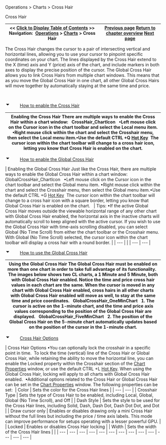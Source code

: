 ﻿


Operations \> Charts \> Cross Hair






















Cross Hair







| \<\< [Click to Display Table of Contents](cross_hair.md) \>\> **Navigation:**     [Operations](operations-1.md) \> [Charts](charts-1.md) \> Cross Hair | [Previous page](data_box-1.md) [Return to chapter overview](charts-1.md) [Next page](trading_from_a_chart-1.md) |
| --- | --- |














The Cross Hair changes the cursor to a pair of intersecting vertical and horizontal lines, allowing you to use your cursor to pinpoint specific coordinates on your chart. The lines displayed by the Cross Hair extend to the X (time) axis and Y (price) axis of the chart, and include markers in both axes to display the precise position of the cursor. The Global Cross Hair allows you to link Cross Hairs from multiple chart windows. This means that as you move the Global Cross Hair in one chart, all other Global Cross Hairs will move together by automatically staying at the same time and price.


 


![tog_minus](tog_minus-1.gif)        [How to enable the Cross Hair](javascript:HMToggle('toggle','HowToEnableTheCrossHair','HowToEnableTheCrossHair_ICON'))




| Enabling the Cross Hair There are multiple ways to enable the Cross Hair within a chart window:   CrossHair_ChartIcon   •Left mouse click on the Cursor icon in the chart toolbar and select the Local menu item. •Right mouse click within the chart and select the Crosshair menu, then select the Local menu item.•Use the default CTRL \+Q [Hot Key](hot_key_manager-1.md)  The cursor icon within the chart toolbar will change to a cross hair icon, letting you know that Cross Hair is enabled on the chart. |
| --- |



![tog_minus](tog_minus-1.gif)        [How to enable the Global Cross Hair](javascript:HMToggle('toggle','HowToEnableTheGlobalCrossHair','HowToEnableTheGlobalCrossHair_ICON'))




| Enabling the Global Cross Hair Just like the Cross Hair, there are multiple ways to enable the Global Cross Hair within a chart window:   GlobalCrossHair_ChartIcon   •Left mouse click on the Cursor icon in the chart toolbar and select the Global menu item. •Right mouse click within the chart and select the Crosshair menu, then select the Global menu item.•Use the default CTRL \+G [Hot Key](hot_key_manager-1.md)  The cursor icon within the chart toolbar will change to a cross hair icon with a square border, letting you know that Global Cross Hair is enabled on the chart.      | Tips:  •If the active Global Cross Hair moves outside the viewable horizontal range of any other chart with Global Cross Hair enabled, the horizontal axis in the inactive charts will automatically scroll to keep aligned with the active cursor. If you wish to use the Global Cross Hair with time\-axis scrolling disabled, you can select Global (No Time Scroll) from either the chart toolbar or the Crosshair menu. With Global (No Time Scroll) selected, the cursor icon within the chart toolbar will display a cross hair with a round border. | | --- | |
| --- | --- |



![tog_minus](tog_minus-1.gif)        [How to use the Global Cross Hair](javascript:HMToggle('toggle','HowToUseTheGlobalCrossHair','HowToUseTheGlobalCrossHair_ICON'))




| Using the Global Cross Hair The Global Cross Hair must be enabled on more than one chart in order to take full advantage of its functionality.   The images below shows two CL charts, a 1 Minute and 5 Minute, both with Global Cross Hair enabled. Notice the time and price cross hair values in each chart are the same. When the cursor is moved in any chart with Global Cross Hair enabled, cross hairs in all other charts with Global Cross Hair enabled will move as well, to stay at the same time and price coordinates.    GlobalCrossHair_OneMinChart   1\. The cursor is active on the 1\-minute chart, and the time and price axis values corresponding to the position of the Global Cross Hair are displayed.   GlobalCrossHair_FiveMinChart   2\. The position of the Global Cross Hair on the 5\-minute chart automatically updates based on the position of the cursor in the 1\-minute chart. |
| --- |



![tog_minus](tog_minus-1.gif)        [Cross Hair Options](javascript:HMToggle('toggle','CrossHairOptions','CrossHairOptions_ICON'))




| Cross Hair Options •You can optionally lock the crosshair in a specific point in time.  To lock the time (vertical) line of the Cross Hair or Global Cross Hair, while retaining the ability to move the horizontal line, you can enable the Locked property within the Crosshair section of the [Chart Properties](chart_properties-1.md) window, or use the default CTRL \+L [Hot Key](hot_key_manager-1.md). When using the Global Cross Hair, locking will apply to all charts with Global Cross Hair enabled.  •Additional options related to the Cross Hair or Global Cross Hair can be set in the [Chart Properties](chart_properties-1.md) window. The following properties can be set:    | Color | Sets the color for the Cross Hair lines | | --- | --- | | Crosshair Type | Sets the type of Cross Hair to be enabled, including Local, Global, Global (No Time Scroll), and Off | | Dash Style | Sets the style to be used for the Cross Hair lines, including Solid, Dash, Dash Dot, Dash Dot Dot, and Dot | | Draw cursor only | Enables or disables drawing only a mini Cross Hair without the full lines but including the price / time axis labels. This mode can improve performance for setups operating with a lesser powerful GPU. | | Locked | Enables or disables Cross Hair locking | | Width | Sets the width of the Cross Hair lines | |
| --- | --- | --- | --- | --- | --- | --- | --- | --- | --- | --- | --- | --- |










